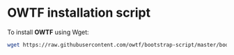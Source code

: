 OWTF installation script
===

To install **OWTF** using Wget:

```bash
wget https://raw.githubusercontent.com/owtf/bootstrap-script/master/bootstrap.sh; chmod +x bootstrap.sh; ./bootstrap.sh

```


